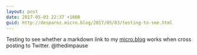 ```yaml
---
layout: post
date: 2017-05-03 22:37 +1000
guid: http://desparoz.micro.blog/2017/05/03/testing-to-see.html
---
```

Testing to see whether a markdown link to my [micro.blog](http://desparoz.com) works when cross posting to Twitter. @thedimpause

